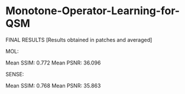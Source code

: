 # Monotone-Operator-Learning-for-QSM


FINAL RESULTS 
[Results obtained in patches and averaged]

MOL:

Mean SSIM: 0.772
Mean PSNR: 36.096

SENSE:

Mean SSIM: 0.768
Mean PSNR: 35.863
